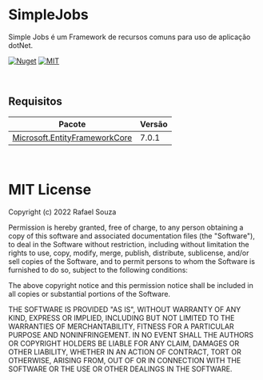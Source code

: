 # SimpleJobs

Simple Jobs é um Framework de recursos comuns para uso de aplicação dotNet.

[![Nuget](https://badgen.net/nuget/v/SimpleJobs)](https://www.nuget.org/packages/SimpleJobs/)
[![MIT](https://badgen.net/badge/license/MIT/blue)](https://github.com/rafa-s09/SimpleJobs/blob/main/LICENSE)

<br/>

## Requisitos

Pacote | Versão
--- | ---
[Microsoft.EntityFrameworkCore](https://www.nuget.org/packages/Microsoft.EntityFrameworkCore) | 7.0.1


<br/>

# MIT License

Copyright (c) 2022 Rafael Souza

Permission is hereby granted, free of charge, to any person obtaining a copy
of this software and associated documentation files (the "Software"), to deal
in the Software without restriction, including without limitation the rights
to use, copy, modify, merge, publish, distribute, sublicense, and/or sell
copies of the Software, and to permit persons to whom the Software is
furnished to do so, subject to the following conditions:

The above copyright notice and this permission notice shall be included in all
copies or substantial portions of the Software.

THE SOFTWARE IS PROVIDED "AS IS", WITHOUT WARRANTY OF ANY KIND, EXPRESS OR
IMPLIED, INCLUDING BUT NOT LIMITED TO THE WARRANTIES OF MERCHANTABILITY,
FITNESS FOR A PARTICULAR PURPOSE AND NONINFRINGEMENT. IN NO EVENT SHALL THE
AUTHORS OR COPYRIGHT HOLDERS BE LIABLE FOR ANY CLAIM, DAMAGES OR OTHER
LIABILITY, WHETHER IN AN ACTION OF CONTRACT, TORT OR OTHERWISE, ARISING FROM,
OUT OF OR IN CONNECTION WITH THE SOFTWARE OR THE USE OR OTHER DEALINGS IN THE
SOFTWARE.